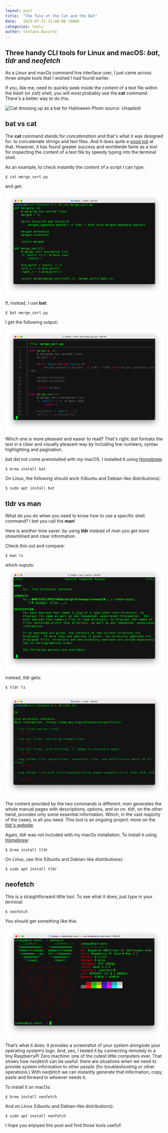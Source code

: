 ```yaml
---
layout: post
title:  "The Tale of the Cat and the Bat"
date:   2023-07-31 12:00:00 +0000
categories: tools
author: Stefano Basurto
---
```

Three handy CLI tools for Linux and macOS: *bat*, *tldr* and *neofetch*
------------------------------------------------------------------------
As a Linux and macOs command line interface user, I just came across three simple tools that
I wished I had found earlier.

If you, like me, need to quickly peek inside the content of a text file within the *bash* (or *zsh*) shell, you will most probably use the **cat** command. There's a better way to do this.

![Cat dressing up as a bat for Halloween](https://source.unsplash.com/PCzp1W7tnjw)
*Photo source: Unsplash*

bat vs cat
----------
The **cat** command stands for *concatenation* and that's what it was designed for: to concatenate strings and text files. And it does quite a [good job](https://www.freecodecamp.org/news/the-cat-command-in-linux-concatenation-explained-with-bash-examples/) at that.
However, it has found greater success and worldwide fame as a tool for inspecting the content of a text file by speedy typing into the terminal shell.

As an example, to check instantly the content of a script I can type:

```
$ cat merge_sort.py
```

and get:

![cat output](/assets/images/batpost_cat_output.png)

If, instead, I use **bat**:

```
$ bat merge_sort.py
```

I get the following output:

![bat output](/assets/images/batpost_bat_output.png)

Which one is more pleasant and easier to read? That's right: *bat* formats the text in a clear and visually pleasant way by including line numbers, syntax highlighting and pagination.

*bat* did not come preinstalled with my macOS. I installed it using [Homebrew]():

```
$ brew install bat
```

On Linux, the following should work (Ubuntu and Debian-like distributions):
```
$ sudo apt install bat
```

tldr vs man
-----------

What do you do when you need to know how to use a specific shell 
command? I bet you call the **man**!

Here is another time saver: by using **tldr** instead of *man* you get more streamlined 
and clear information.

Check this out and compare:
```
$ man ls
```
which ouputs:
![man output](/assets/images/batpost_man_output.png)

instead, *tldr* gets:

```
$ tldr ls
```
![tldr output](/assets/images/batpost_tldr_output.png)

The content provided by the two commands is different: *man* generates the whole manual pages with descriptions, options, and so on. *tldr*, on the other hand, provides only some essential information. Which, in the vast majority of the cases, is all you need. This tool is an ongoing project: more on the [tldr's website](https://tldr.sh/).

Again, *tldr* was not included with my macOs installation. To install it using [Homebrew]():

```
$ brew install tldr
```

On Linux, use this (Ubuntu and Debian-like distributions):
```
$ sudo apt install tldr
```

neofetch
--------

This is a straightforward little tool. To see what it does, just type in your terminal:

```
$ neofetch
```

You should get something like this:

![neofetch output](/assets/images/batpost_neofetch_output.png)

That’s what it does: it provides a screenshot of your system alongside your operating system’s logo. And, yes, I tested it by connecting remotely to a tiny RaspberryPi Zero machine: one of the cutest little computers ever. That shows how *neofetch* can be useful: there are situations when we need to provide system information to other people (for troubleshooting or other operations.) With *neofetch* we can instantly generate that information, copy, paste and forward to whoever needs it.

To install it on macOs:
```
$ brew install neofetch
```

And on Linux (Ubuntu and Debian-like distributions):
```
$ sudo apt install neofetch
```

I hope you enjoyed this post and find those tools useful!